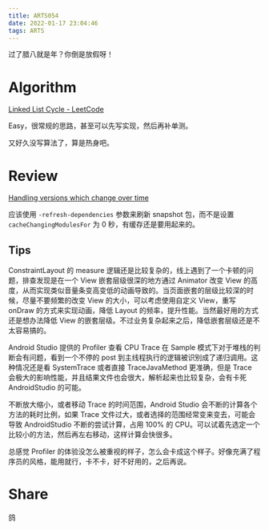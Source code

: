 ```yaml
---
title: ARTS054
date: 2022-01-17 23:04:46
tags: ARTS
---
```


过了腊八就是年？你倒是放假呀！

<!-- more -->

# Algorithm

[Linked List Cycle - LeetCode](https://leetcode.com/problems/linked-list-cycle/)

Easy，很常规的思路，甚至可以先写实现，然后再补单测。

又好久没写算法了，算是热身吧。

# Review

[Handling versions which change over time](https://docs.gradle.org/current/userguide/dynamic_versions.html)

应该使用 `-refresh-dependencies` 参数来刷新 snapshot 包，而不是设置 `cacheChangingModulesFor` 为 0 秒，有缓存还是要用起来的。

## Tips

ConstraintLayout 的 measure 逻辑还是比较复杂的，线上遇到了一个卡顿的问题，排查发现是在一个 View 嵌套层级很深的地方通过 Animator 改变 View 的高度，从而实现类似音量条变高变低的动画导致的。当页面嵌套的层级比较深的时候，尽量不要频繁的改变 View 的大小，可以考虑使用自定义 View，重写 onDraw 的方式来实现动画，降低 Layout 的频率，提升性能。当然最好用的方式还是想办法降低 View 的嵌套层级。不过业务复杂起来之后，降低嵌套层级还是不太容易搞的。

Android Studio 提供的 Profiler 查看 CPU Trace 在 Sample 模式下对于堆栈的判断会有问题，看到一个不停的 post 到主线程执行的逻辑被识别成了递归调用。这种情况还是看 SystemTrace 或者直接 TraceJavaMethod 更准确，但是 Trace 会极大的影响性能，并且结果文件也会很大，解析起来也比较复杂，会有卡死 AndroidStudio 的可能。

不断放大缩小，或者移动 Trace 的时间范围，Android Studio 会不断的计算各个方法的耗时比例，如果 Trace 文件过大，或者选择的范围经常变来变去，可能会导致 AndroidStudio 不断的尝试计算，占用 100% 的 CPU。可以试着先选定一个比较小的方法，然后再左右移动，这样计算会快很多。

总感觉 Profiler 的体验没怎么被重视的样子，怎么会卡成这个样子。好像充满了程序员的风格，能用就行，卡不卡，好不好用的，之后再说。

# Share

鸽
